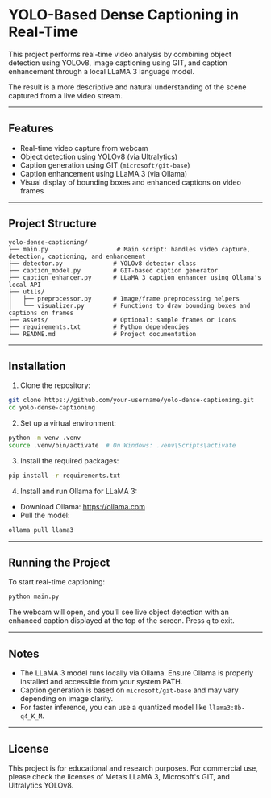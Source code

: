 # YOLO-Based Dense Captioning in Real-Time

This project performs real-time video analysis by combining object detection using YOLOv8, image captioning using GIT, and caption enhancement through a local LLaMA 3 language model.

The result is a more descriptive and natural understanding of the scene captured from a live video stream.

---

## Features

- Real-time video capture from webcam
- Object detection using YOLOv8 (via Ultralytics)
- Caption generation using GIT (`microsoft/git-base`)
- Caption enhancement using LLaMA 3 (via Ollama)
- Visual display of bounding boxes and enhanced captions on video frames

---

## Project Structure

```
yolo-dense-captioning/
├── main.py                   # Main script: handles video capture, detection, captioning, and enhancement
├── detector.py              # YOLOv8 detector class
├── caption_model.py         # GIT-based caption generator
├── caption_enhancer.py      # LLaMA 3 caption enhancer using Ollama's local API
├── utils/
│   ├── preprocessor.py      # Image/frame preprocessing helpers
│   └── visualizer.py        # Functions to draw bounding boxes and captions on frames
├── assets/                  # Optional: sample frames or icons
├── requirements.txt         # Python dependencies
└── README.md                # Project documentation
```

---

## Installation

1. Clone the repository:

```bash
git clone https://github.com/your-username/yolo-dense-captioning.git
cd yolo-dense-captioning
```

2. Set up a virtual environment:

```bash
python -m venv .venv
source .venv/bin/activate  # On Windows: .venv\Scripts\activate
```

3. Install the required packages:

```bash
pip install -r requirements.txt
```

4. Install and run Ollama for LLaMA 3:

- Download Ollama: https://ollama.com
- Pull the model:

```bash
ollama pull llama3
```

---

## Running the Project

To start real-time captioning:

```bash
python main.py
```

The webcam will open, and you'll see live object detection with an enhanced caption displayed at the top of the screen. Press `q` to exit.

---

## Notes

- The LLaMA 3 model runs locally via Ollama. Ensure Ollama is properly installed and accessible from your system PATH.
- Caption generation is based on `microsoft/git-base` and may vary depending on image clarity.
- For faster inference, you can use a quantized model like `llama3:8b-q4_K_M`.

---

## License

This project is for educational and research purposes. For commercial use, please check the licenses of Meta’s LLaMA 3, Microsoft's GIT, and Ultralytics YOLOv8.